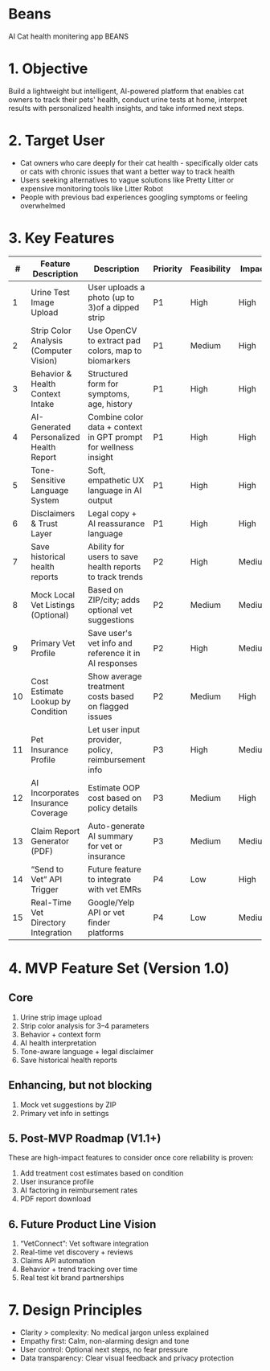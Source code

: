 # Beans
AI Cat health monitering app
BEANS

# 1. Objective
Build a lightweight but intelligent, AI-powered platform that enables cat owners to track their pets' health, conduct urine tests at home, interpret results with personalized health insights, and take informed next steps.

# 2. Target User
* Cat owners who care deeply for their cat health - specifically older cats or cats with chronic issues that want a better way to track health
* Users seeking alternatives to vague solutions like Pretty Litter or expensive monitoring tools like Litter Robot
* People with previous bad experiences googling symptoms or feeling overwhelmed

# 3. Key Features

<table id="features">
  <thead>
    <tr>
      <th scope="col">#</th>
      <th scope="col">Feature Description</th>
      <th scope="col">Description</th>
      <th scope="col">Priority</th>
      <th scope="col">Feasibility</th>
      <th scope="col">Impact</th>
    </tr>
  </thead>
  <tbody>
    <tr>
      <td>1</td>
      <td>Urine Test Image Upload</th>
      <td>User uploads a photo (up to 3)of a dipped strip</td>
      <td>P1</td>
      <td>High</td>
      <td>High</td>
    </tr>
    <tr>
      <td>2</td>
      <td>Strip Color Analysis (Computer Vision)</td>
      <td>Use OpenCV to extract pad colors, map to biomarkers</td>
      <td>P1</td>
      <td>Medium</td>
      <td>High</td>
    </tr>
    <tr>
      <td>3</td>
      <td>Behavior & Health Context Intake</td>
      <td>Structured form for symptoms, age, history</td>
      <td>P1</td>
      <td>High</td>
      <td>High</td>
    </tr>
    <tr>
      <td>4</td>
      <td>AI-Generated Personalized Health Report</td>
      <td>Combine color data + context in GPT prompt for wellness insight</td>
      <td>P1</td>
      <td>High</td>
      <td>High</td>
    </tr>
    <tr>
      <td>5</td>
      <td>Tone-Sensitive Language System</td>
      <td>Soft, empathetic UX language in AI output</td>
      <td>P1</td>
      <td>High</td>
      <td>High</td>
    </tr>
    <tr>
      <td>6</td>
      <td>Disclaimers & Trust Layer</td>
      <td>Legal copy + AI reassurance language</td>
      <td>P1</td>
      <td>High</td>
      <td>High</td>
    </tr>
    <tr>
      <td>7</td>
      <td>Save historical health reports </td>
      <td>Ability for users to save health reports to track trends</td>
      <td>P2</td>
      <td>High</td>
      <td>Medium</td>
    </tr>
    <tr>
      <td>8</td>
      <td>Mock Local Vet Listings (Optional)</td>
      <td>Based on ZIP/city; adds optional vet suggestions</td>
      <td>P2</td>
      <td>Medium</td>
      <td>Medium</td>
    </tr>
    <tr>
      <td>9</td>
      <td>Primary Vet Profile</td>
      <td>Save user's vet info and reference it in AI responses</td>
      <td>P2</td>
      <td>High</td>
      <td>Medium</td>
    </tr>
    <tr>
      <td>10</td>
      <td>Cost Estimate Lookup by Condition</td>
      <td>Show average treatment costs based on flagged issues</td>
      <td>P2</td>
      <td>Medium</td>
      <td>High</td>
    </tr>
    <tr>
      <td>11</td>
      <td>Pet Insurance Profile</td>
      <td>Let user input provider, policy, reimbursement info</td>
      <td>P3</td>
      <td>High</td>
      <td>Medium</td>
    </tr>
    <tr>
      <td>12</td>
      <td>AI Incorporates Insurance Coverage</td>
      <td>Estimate OOP cost based on policy details</td>
      <td>P3</td>
      <td>Medium</td>
      <td>High</td>
    </tr>
    <tr>
      <td>13</td>
      <td>Claim Report Generator (PDF)</td>
      <td>Auto-generate AI summary for vet or insurance</td>
      <td>P3</td>
      <td>Medium</td>
      <td>Medium</td>
    </tr>
    <tr>
      <td>14</td>
      <td>“Send to Vet” API Trigger</td>
      <td>Future feature to integrate with vet EMRs</td>
      <td>P4</td>
      <td>Low</td>
      <td>High</td>
    </tr>
    <tr>
      <td>15</td>
      <td>Real-Time Vet Directory Integration</td>
      <td>Google/Yelp API or vet finder platforms</td>
      <td>P4</td>
      <td>Low</td>
      <td>Medium</td>
    </tr>
  </tbody>
</table>



# 4. MVP Feature Set (Version 1.0)

## Core
1. Urine strip image upload 
1. Strip color analysis for 3–4 parameters 
1. Behavior + context form 
1. AI health interpretation 
1. Tone-aware language + legal disclaimer
1. Save historical health reports

## Enhancing, but not blocking
1. Mock vet suggestions by ZIP 
1. Primary vet info in settings 

## 5. Post-MVP Roadmap (V1.1+)
These are high-impact features to consider once core reliability is proven:
1. Add treatment cost estimates based on condition 
1. User insurance profile 
1. AI factoring in reimbursement rates 
1. PDF report download 

## 6. Future Product Line Vision
1. “VetConnect”: Vet software integration 
1. Real-time vet discovery + reviews 
1. Claims API automation
1. Behavior + trend tracking over time
1. Real test kit brand partnerships

# 7. Design Principles
* Clarity > complexity: No medical jargon unless explained
* Empathy first: Calm, non-alarming design and tone
* User control: Optional next steps, no fear pressure
* Data transparency: Clear visual feedback and privacy protection



